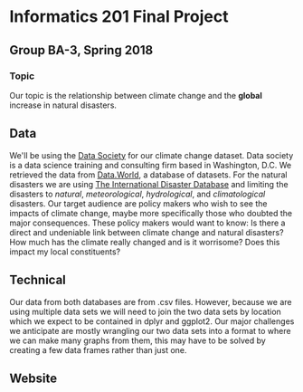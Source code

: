 # Informatics 201 Final Project
## Group BA-3, Spring 2018

### Topic
Our topic is the relationship between climate change and the **global** increase in natural disasters.

## Data
We'll be using the [Data Society]("https://datasociety.com/about-us/") for our climate change dataset. Data society is a data science training and consulting firm based in Washington, D.C. We retrieved the data from [Data.World]("https://data.world/data-society/global-climate-change-data"), a database of datasets. For the natural disasters we are using [The International Disaster Database]("http://emdat.be/") and limiting the disasters to _natural_, _meteorological_, _hydrological_, and _climatological_ disasters. Our target audience are policy makers who wish to see the impacts of climate change, maybe more specifically those who doubted the major consequences. These policy makers would want to know: Is there a direct and undeniable link between climate change and natural disasters? How much has the climate really changed and is it worrisome? Does this impact my local constituents?

## Technical
Our data from both databases are from .csv files. However, because we are using multiple data sets we will need to join the two data sets by location which we expect to be contained in dplyr and ggplot2. Our major challenges we anticipate are mostly wrangling our two data sets into a format to where we can make many graphs from them, this may have to be solved by creating a few data frames rather than just one.  

## Website
[]("https://belmontmat.shinyapps.io/Info-201-BA3/")
